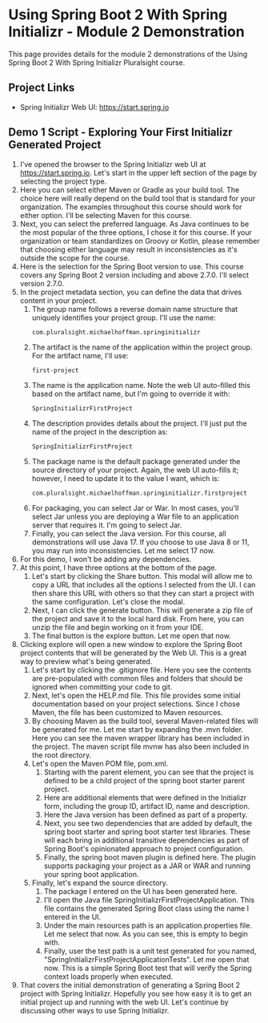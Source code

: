 # Using Spring Boot 2 With Spring Initializr - Module 2 Demonstration

This page provides details for the module 2 demonstrations of the Using Spring Boot 2 With Spring Initializr Pluralsight course.

## Project Links

* Spring Initializr Web UI: https://start.spring.io

## Demo 1 Script - Exploring Your First Initializr Generated Project

1. I've opened the browser to the Spring Initializr web UI at https://start.spring.io. Let's start in the upper left section of the page by selecting the project type.
2. Here you can select either Maven or Gradle as your build tool. The choice here will really depend on the build tool that is standard for your organization. The examples throughout this course should work for either option. I'll be selecting Maven for this course.
3. Next, you can select the preferred language. As Java continues to be the most popular of the three options, I chose it for this course. If your organization or team standardizes on Groovy or Kotlin, please remember that choosing either language may result in inconsistencies as it's outside the scope for the course.  
4. Here is the selection for the Spring Boot version to use. This course covers any Spring Boot 2 version including and above 2.7.0. I'll select version 2.7.0.  
5. In the project metadata section, you can define the data that drives content in your project.
   1. The group name follows a reverse domain name structure that uniquely identifies your project group. I'll use the name:
       ```
       com.pluralsight.michaelhoffman.springinitializr
       ```
   2. The artifact is the name of the application within the project group. For the artifact name, I'll use:  
       ```
       first-project
       ```
   3. The name is the application name. Note the web UI auto-filled this based on the artifact name, but I'm going to override it with:
       ```
       SpringInitializrFirstProject
       ```
   4. The description provides details about the project. I'll just put the name of the project in the description as:
       ```
       SpringInitializrFirstProject
       ```
   5. The package name is the default package generated under the source directory of your project. Again, the web UI auto-fills it; however, I need to update it to the value I want, which is:
       ```
       com.pluralsight.michaelhoffman.springinitializr.firstproject
       ```
   6. For packaging, you can select Jar or War. In most cases, you'll select Jar unless you are deploying a War file to an application server that requires it. I'm going to select Jar.
   7. Finally, you can select the Java version. For this course, all demonstrations will use Java 17. If you choose to use Java 8 or 11, you may run into inconsistencies. Let me select 17 now.
6. For this demo, I won't be adding any dependencies.
7. At this point, I have three options at the bottom of the page.
   1. Let's start by clicking the Share button. This modal will allow me to copy a URL that includes all the options I selected from the UI. I can then share this URL with others so that they can start a project with the same configuration. Let's close the modal.
   2. Next, I can click the generate button. This will generate a zip file of the project and save it to the local hard disk. From here, you can unzip the file and begin working on it from your IDE.  
   3. The final button is the explore button. Let me open that now.
8. Clicking explore will open a new window to explore the Spring Boot project contents that will be generated by the Web UI. This is a great way to preview what's being generated.
   1. Let's start by clicking the .gitignore file. Here you see the contents are pre-populated with common files and folders that should be ignored when committing your code to git.
   2. Next, let's open the HELP.md file. This file provides some initial documentation based on your project selections. Since I chose Maven, the file has been customized to Maven resources.
   3. By choosing Maven as the build tool, several Maven-related files will be generated for me. Let me start by expanding the .mvn folder. Here you can see the maven wrapper library has been included in the project. The maven script file mvnw has also been included in the root directory.
   4. Let's open the Maven POM file, pom.xml.
      1. Starting with the parent element, you can see that the project is defined to be a child project of the spring boot starter parent project.
      2. Here are additional elements that were defined in the Initializr form, including the group ID, artifact ID, name and description.
      3. Here the Java version has been defined as part of a property.
      4. Next, you see two dependencies that are added by default, the spring boot starter and spring boot starter test libraries. These will each bring in additional transitive dependencies as part of Spring Boot's opinionated approach to project configuration.
      5. Finally, the spring boot maven plugin is defined here. The plugin supports packaging your project as a JAR or WAR and running your spring boot application.
   5. Finally, let's expand the source directory.
      1. The package I entered on the UI has been generated here.
      2. I'll open the Java file SpringInitializrFirstProjectApplication. This file contains the generated Spring Boot class using the name I entered in the UI.
      3. Under the main resources path is an application.properties file. Let me select that now. As you can see, this is empty to begin with.
      4. Finally, user the test path is a unit test generated for you named, "SpringInitializrFirstProjectApplicationTests". Let me open that now. This is a simple Spring Boot test that will verify the Spring context loads properly when executed.
9. That covers the initial demonstration of generating a Spring Boot 2 project with Spring Initializr. Hopefully you see how easy it is to get an initial project up and running with the web UI. Let's continue by discussing other ways to use Spring Initializr.
